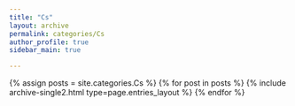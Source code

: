 ```yaml
---
title: "Cs"
layout: archive
permalink: categories/Cs
author_profile: true
sidebar_main: true

---
```


<!-- 공백이 포함되어 있는 카테고리 이름의 경우 site.categories['a b c'] 이런식으로! -->

{% assign posts = site.categories.Cs %}
{% for post in posts %} {% include archive-single2.html type=page.entries_layout %} {% endfor %}